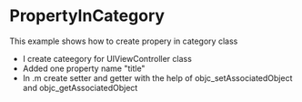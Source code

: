 PropertyInCategory
==================
This example shows how to create propery in category class

- I create cateegory for UIViewController class
- Added one property name "title"
- In .m create setter and getter with the help of objc_setAssociatedObject and objc_getAssociatedObject 
